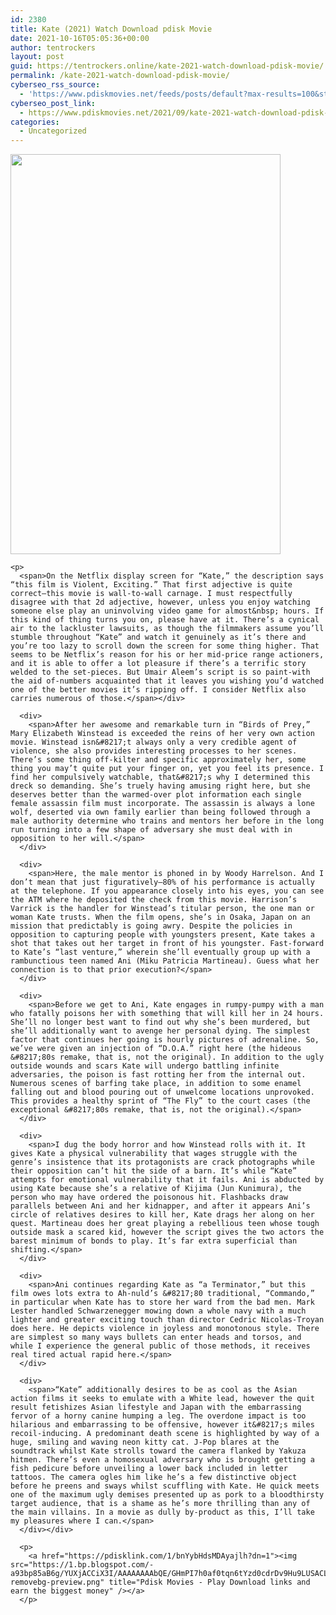 ```yaml
---
id: 2380
title: Kate (2021) Watch Download pdisk Movie
date: 2021-10-16T05:05:36+00:00
author: tentrockers
layout: post
guid: https://tentrockers.online/kate-2021-watch-download-pdisk-movie/
permalink: /kate-2021-watch-download-pdisk-movie/
cyberseo_rss_source:
  - 'https://www.pdiskmovies.net/feeds/posts/default?max-results=100&start-index=101'
cyberseo_post_link:
  - https://www.pdiskmovies.net/2021/09/kate-2021-watch-download-pdisk-movie.html
categories:
  - Uncategorized
---
```

<div>
  <div>
    <div class="separator">
      <a href="https://1.bp.blogspot.com/-MBv5c-rGgjA/YVVfnAFhlcI/AAAAAAAAAcU/tFXUnZi_I9wC5UnquOcogr9mhMuxSgAhwCLcBGAsYHQ/s2048/fr.jpg" imageanchor="1"><img loading="lazy" border="0" data-original-height="2048" data-original-width="1383" height="640" src="https://1.bp.blogspot.com/-MBv5c-rGgjA/YVVfnAFhlcI/AAAAAAAAAcU/tFXUnZi_I9wC5UnquOcogr9mhMuxSgAhwCLcBGAsYHQ/w432-h640/fr.jpg" width="432" /></a>
    </div>
    
    <p>
      <span>On the Netflix display screen for “Kate,” the description says “this film is Violent, Exciting.” That first adjective is quite correct—this movie is wall-to-wall carnage. I must respectfully disagree with that 2d adjective, however, unless you enjoy watching someone else play an uninvolving video game for almost&nbsp; hours. If this kind of thing turns you on, please have at it. There’s a cynical air to the lackluster lawsuits, as though the filmmakers assume you’ll stumble throughout “Kate” and watch it genuinely as it’s there and you’re too lazy to scroll down the screen for some thing higher. That seems to be Netflix’s reason for his or her mid-price range actioners, and it is able to offer a lot pleasure if there’s a terrific story welded to the set-pieces. But Umair Aleem’s script is so paint-with the aid of-numbers acquainted that it leaves you wishing you’d watched one of the better movies it’s ripping off. I consider Netflix also carries numerous of those.</span></div> 
      
      <div>
        <span>After her awesome and remarkable turn in “Birds of Prey,” Mary Elizabeth Winstead is exceeded the reins of her very own action movie. Winstead isn&#8217;t always only a very credible agent of violence, she also provides interesting processes to her scenes. There’s some thing off-kilter and specific approximately her, some thing you may’t quite put your finger on, yet you feel its presence. I find her compulsively watchable, that&#8217;s why I determined this dreck so demanding. She’s truely having amusing right here, but she deserves better than the warmed-over plot information each single female assassin film must incorporate. The assassin is always a lone wolf, deserted via own family earlier than being followed through a male authority determine who trains and mentors her before in the long run turning into a few shape of adversary she must deal with in opposition to her will.</span>
      </div>
      
      <div>
        <span>Here, the male mentor is phoned in by Woody Harrelson. And I don’t mean that just figuratively—80% of his performance is actually at the telephone. If you appearance closely into his eyes, you can see the ATM where he deposited the check from this movie. Harrison’s Varrick is the handler for Winstead’s titular person, the one man or woman Kate trusts. When the film opens, she’s in Osaka, Japan on an mission that predictably is going awry. Despite the policies in opposition to capturing people with youngsters present, Kate takes a shot that takes out her target in front of his youngster. Fast-forward to Kate’s “last venture,” wherein she’ll eventually group up with a rambunctious teen named Ani (Miku Patricia Martineau). Guess what her connection is to that prior execution?</span>
      </div>
      
      <div>
        <span>Before we get to Ani, Kate engages in rumpy-pumpy with a man who fatally poisons her with something that will kill her in 24 hours. She’ll no longer best want to find out why she’s been murdered, but she’ll additionally want to avenge her personal dying. The simplest factor that continues her going is hourly pictures of adrenaline. So, we’ve were given an injection of “D.O.A.” right here (the hideous &#8217;80s remake, that is, not the original). In addition to the ugly outside wounds and scars Kate will undergo battling infinite adversaries, the poison is fast rotting her from the internal out. Numerous scenes of barfing take place, in addition to some enamel falling out and blood pouring out of unwelcome locations unprovoked. This provides a healthy sprint of “The Fly” to the court cases (the exceptional &#8217;80s remake, that is, not the original).</span>
      </div>
      
      <div>
        <span>I dug the body horror and how Winstead rolls with it. It gives Kate a physical vulnerability that wages struggle with the genre’s insistence that its protagonists are crack photographs while their opposition can’t hit the side of a barn. It’s while “Kate” attempts for emotional vulnerability that it fails. Ani is abducted by using Kate because she’s a relative of Kijima (Jun Kunimura), the person who may have ordered the poisonous hit. Flashbacks draw parallels between Ani and her kidnapper, and after it appears Ani’s circle of relatives desires to kill her, Kate drags her along on her quest. Martineau does her great playing a rebellious teen whose tough outside mask a scared kid, however the script gives the two actors the barest minimum of bonds to play. It’s far extra superficial than shifting.</span>
      </div>
      
      <div>
        <span>Ani continues regarding Kate as “a Terminator,” but this film owes lots extra to Ah-nuld’s &#8217;80 traditional, “Commando,” in particular when Kate has to store her ward from the bad men. Mark Lester handled Schwarzenegger mowing down a whole navy with a much lighter and greater exciting touch than director Cedric Nicolas-Troyan does here. He depicts violence in joyless and monotonous style. There are simplest so many ways bullets can enter heads and torsos, and while I experience the general public of those methods, it receives real tired actual rapid here.</span>
      </div>
      
      <div>
        <span>“Kate” additionally desires to be as cool as the Asian action films it seeks to emulate with a White lead, however the quit result fetishizes Asian lifestyle and Japan with the embarrassing fervor of a horny canine humping a leg. The overdone impact is too hilarious and embarrassing to be offensive, however it&#8217;s miles recoil-inducing. A predominant death scene is highlighted by way of a huge, smiling and waving neon kitty cat. J-Pop blares at the soundtrack whilst Kate strolls toward the camera flanked by Yakuza hitmen. There’s even a homosexual adversary who is brought getting a fish pedicure before unveiling a lower back included in letter tattoos. The camera ogles him like he’s a few distinctive object before he preens and sways whilst scuffling with Kate. He quick meets one of the maximum ugly demises presented up as pork to a bloodthirsty target audience, that is a shame as he’s more thrilling than any of the main villains. In a movie as dully by-product as this, I’ll take my pleasures where I can.</span>
      </div></div> 
      
      <p>
        <a href="https://pdisklink.com/1/bnYybHdsMDAyajlh?dn=1"><img src="https://1.bp.blogspot.com/-a93bp85aB6g/YUXjACCiX3I/AAAAAAAAbQE/GHmPI7h0af0tqn6tYzd0cdrDv9Hu9LUSACLcBGAsYHQ/s16000/Play_it_New-removebg-preview.png" title="Pdisk Movies - Play Download links and earn the biggest money" /></a>
      </p>
